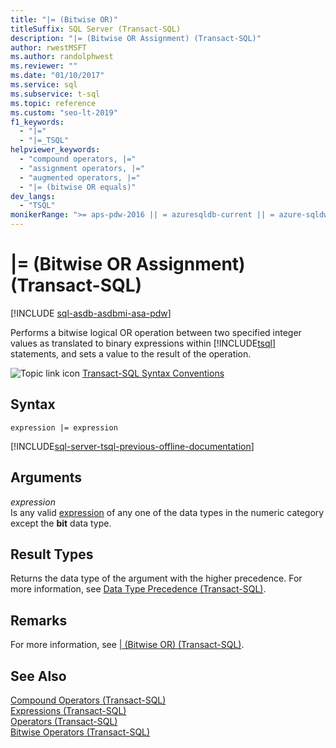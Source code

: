 ```yaml
---
title: "|= (Bitwise OR)"
titleSuffix: SQL Server (Transact-SQL)
description: "|= (Bitwise OR Assignment) (Transact-SQL)"
author: rwestMSFT
ms.author: randolphwest
ms.reviewer: ""
ms.date: "01/10/2017"
ms.service: sql
ms.subservice: t-sql
ms.topic: reference
ms.custom: "seo-lt-2019"
f1_keywords:
  - "|="
  - "|=_TSQL"
helpviewer_keywords:
  - "compound operators, |="
  - "assignment operators, |="
  - "augmented operators, |="
  - "|= (bitwise OR equals)"
dev_langs:
  - "TSQL"
monikerRange: ">= aps-pdw-2016 || = azuresqldb-current || = azure-sqldw-latest || >= sql-server-2016 || >= sql-server-linux-2017 || = azuresqldb-mi-current"
---
```


# |= (Bitwise OR Assignment) (Transact-SQL)

[!INCLUDE [sql-asdb-asdbmi-asa-pdw](../../includes/applies-to-version/sql-asdb-asdbmi-asa-pdw.md)]

Performs a bitwise logical OR operation between two specified integer values as translated to binary expressions within [!INCLUDE[tsql](../../includes/tsql-md.md)] statements, and sets a value to the result of the operation.  
  
![Topic link icon](../../database-engine/configure-windows/media/topic-link.gif "Topic link icon") [Transact-SQL Syntax Conventions](../../t-sql/language-elements/transact-sql-syntax-conventions-transact-sql.md)  
  
## Syntax  
  
```syntaxsql  
expression |= expression  
```  
  
[!INCLUDE[sql-server-tsql-previous-offline-documentation](../../includes/sql-server-tsql-previous-offline-documentation.md)]

## Arguments
 *expression*  
 Is any valid [expression](../../t-sql/language-elements/expressions-transact-sql.md) of any one of the data types in the numeric category except the **bit** data type.  
  
## Result Types  
 Returns the data type of the argument with the higher precedence. For more information, see [Data Type Precedence &#40;Transact-SQL&#41;](../../t-sql/data-types/data-type-precedence-transact-sql.md).  
  
## Remarks  
 For more information, see [&#124; &#40;Bitwise OR&#41; &#40;Transact-SQL&#41;](../../t-sql/language-elements/bitwise-or-transact-sql.md).  
  
## See Also  
 [Compound Operators &#40;Transact-SQL&#41;](../../t-sql/language-elements/compound-operators-transact-sql.md)   
 [Expressions &#40;Transact-SQL&#41;](../../t-sql/language-elements/expressions-transact-sql.md)   
 [Operators &#40;Transact-SQL&#41;](../../t-sql/language-elements/operators-transact-sql.md)   
 [Bitwise Operators &#40;Transact-SQL&#41;](../../t-sql/language-elements/bitwise-operators-transact-sql.md)  
  
  
